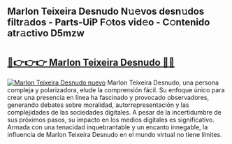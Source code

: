 ## Marlon Teixeira Desnudo N𝚞𝚎vos desn𝚞dos filtr𝚊dos - Parts-UiP F𝚘tos vid𝚎o - C𝚘ntenido atr𝚊ctivo D5mzw

# <h2><a href="http://mb4xgo.tromn.icu/?c=Marlon+Teixeira+Desnudo">🔗👉👉👉 Marlon Teixeira Desnudo 🔗🔗</a></h2>

[![Marlon Teixeira Desnudo nuevo](https://i.imgur.com/pEAQMta.gif)](http://mb4xgo.tromn.icu/?c=Marlon+Teixeira+Desnudo)
Marlon Teixeira Desnudo, una persona compleja y polarizadora, elude la comprensión fácil. Su enfoque único para crear una presencia en línea ha fascinado y provocado observadores, generando debates sobre moralidad, autorrepresentación y las complejidades de las sociedades digitales. A pesar de la incertidumbre de sus próximos pasos, su impacto en los medios digitales es significativo. Armada con una tenacidad inquebrantable y un encanto innegable, la influencia de Marlon Teixeira Desnudo en el mundo virtual no tiene límites.
